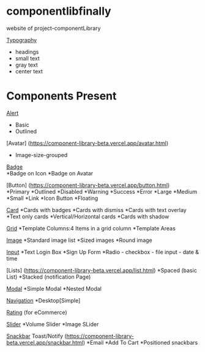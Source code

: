  # componentlibfinally

website of  project-componentLibrary

[Typography](https://component-library-beta.vercel.app/typography.html) 

* headings
* small text
* gray text
 * center text

  # Components Present

[Alert](https://component-library-beta.vercel.app/alert.html)  
  * Basic
  * Outlined
  
[Avatar] (https://component-library-beta.vercel.app/avatar.html)  
* Image-size-grouped

[Badge](https://component-library-beta.vercel.app/badge.html)  
*Badge on Icon
*Badge on Avatar

[Button] (https://component-library-beta.vercel.app/button.html)  
*Primary
*Outlined
*Disabled
*Warning
*Success
*Error
*Large 
*Medium
*Small
*Link
*Icon Button
*Floating

[Card](https://component-library-beta.vercel.app/card.html) 
*Cards with badges
*Cards with dismiss
*Cards with text overlay
*Text only cards
*Vertical/Horizontal cards
*Cards with shadow

[Grid](https://component-library-beta.vercel.app/grid.html) 
*Template Columns:4 Items in a grid column
*Template Areas

[Image](https://component-library-beta.vercel.app/image.html) 
*Standard image list
*Sized images
*Round image

[Input](https://component-library-beta.vercel.app/input.html) 
*Text Login Box
*Sign Up Form
*Radio - checkbox - file input - date & time

[Lists] (https://component-library-beta.vercel.app/list.html) 
*Spaced (basic List)
*Stacked (notification Page)

[Modal](https://component-library-beta.vercel.app/modal.html) 
*Simple Modal
*Nested Modal

[Navigation](https://component-library-beta.vercel.app/nav.html) 
*Desktop[Simple]

[Rating](https://component-library-beta.vercel.app/rating.html) (for eCommerce)

[Slider](https://component-library-beta.vercel.app/slider.html) 
*Volume Slider
*Image SLider

[Snackbar](https://component-library-beta.vercel.app/snackbar.html)
Toast/Notify (https://component-library-beta.vercel.app/snackbar.html)
*Email
*Add To Cart
*Positioned snackbars
